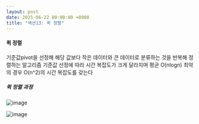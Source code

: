 ```yaml
---
layout: post
date: 2025-06-22 00:00:00 +0900
title: "섹션13: 퀵 정렬"
---
```


#### 퀵 정렬
기준값pivot을 선정해 해당 값보다 작은 데이터와 큰 데이터로 분류하는 것을 반복해 정렬하는 알고리즘
기준값 선정에 따라 시간 복잡도가 크게 달라지며 평균 O(nlogn) 최악의 경우 O(n^2)의 시간 복잡도를 갖는다

##### 퀵 정렬 과정
![image](https://github.com/user-attachments/assets/43234a62-9cae-4cf5-ad3f-bbdc2a10b8f6)

![image](https://github.com/user-attachments/assets/f05ef8b4-97dc-4891-9fd9-0aa80d24e6dc)

